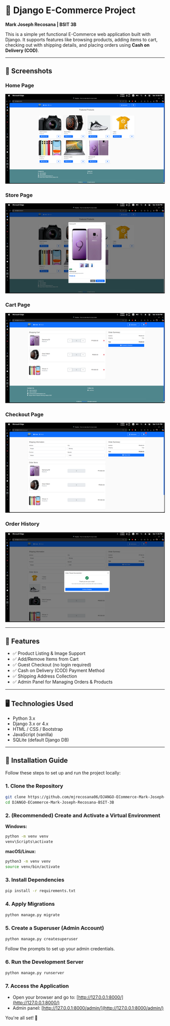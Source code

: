 # 🛒 Django E-Commerce Project

**Mark Joseph Recosana | BSIT 3B**

This is a simple yet functional E-Commerce web application built with Django. It supports features like browsing products, adding items to cart, checking out with shipping details, and placing orders using **Cash on Delivery (COD)**.

---

## 📸 Screenshots

### Home Page
![Home Page](screenshots/home.png)

### Store Page
![Store Page](screenshots/store.png)

### Cart Page
![Cart Page](screenshots/cart.png)

### Checkout Page
![Checkout Page](screenshots/checkout.png)

### Order History
![Order History](screenshots/orders.png)

---

## 🔧 Features

* ✅ Product Listing & Image Support
* ✅ Add/Remove Items from Cart
* ✅ Guest Checkout (no login required)
* ✅ Cash on Delivery (COD) Payment Method
* ✅ Shipping Address Collection
* ✅ Admin Panel for Managing Orders & Products

---

## 🖥️ Technologies Used

* Python 3.x
* Django 3.x or 4.x
* HTML / CSS / Bootstrap
* JavaScript (vanilla)
* SQLite (default Django DB)

---

## 🚀 Installation Guide

Follow these steps to set up and run the project locally:

### 1. Clone the Repository

```bash
git clone https://github.com/mjrecosana06/DJANGO-ECommerce-Mark-Joseph-Recosana-BSIT-3B.git
cd DJANGO-ECommerce-Mark-Joseph-Recosana-BSIT-3B
```

### 2. (Recommended) Create and Activate a Virtual Environment

**Windows:**
```bash
python -m venv venv
venv\Scripts\activate
```
**macOS/Linux:**
```bash
python3 -m venv venv
source venv/bin/activate
```

### 3. Install Dependencies

```bash
pip install -r requirements.txt
```

### 4. Apply Migrations

```bash
python manage.py migrate
```

### 5. Create a Superuser (Admin Account)

```bash
python manage.py createsuperuser
```
Follow the prompts to set up your admin credentials.

### 6. Run the Development Server

```bash
python manage.py runserver
```

### 7. Access the Application
- Open your browser and go to: [http://127.0.0.1:8000/](http://127.0.0.1:8000/)
- Admin panel: [http://127.0.0.1:8000/admin/](http://127.0.0.1:8000/admin/)

You're all set! 🎉
